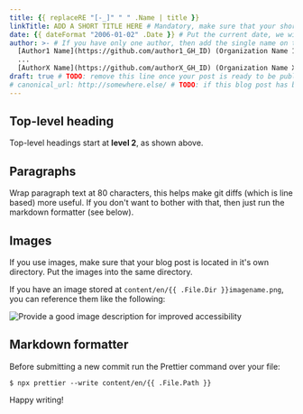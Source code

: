 ```yaml
---
title: {{ replaceRE "[-_]" " " .Name | title }}
linkTitle: ADD A SHORT TITLE HERE # Mandatory, make sure that your short title. 
date: {{ dateFormat "2006-01-02" .Date }} # Put the current date, we will keep the date updated until your PR is merged
author: >- # If you have only one author, then add the single name on this line in quotes.
  [Author1 Name](https://github.com/author1_GH_ID) (Organization Name 1),
  ...
  [AuthorX Name](https://github.com/authorX_GH_ID) (Organization Name X)
draft: true # TODO: remove this line once your post is ready to be published
# canonical_url: http://somewhere.else/ # TODO: if this blog post has been posted somewhere else already, uncomment & provide the conancial URL here.
---
```


## Top-level heading

Top-level headings start at **level 2**, as shown above.

## Paragraphs

Wrap paragraph text at 80 characters, this helps make git diffs (which is line
based) more useful. If you don't want to bother with that, then just run the
markdown formatter (see below).

## Images

If you use images, make sure that your blog post is located in it's own
directory. Put the images into the same directory.

If you have an image stored at `content/en/{{ .File.Dir }}imagename.png`, you
can reference them like the following:

![Provide a good image description for improved accessibility](imagename.png)

## Markdown formatter

Before submitting a new commit run the Prettier command over your file:

```console
$ npx prettier --write content/en/{{ .File.Path }}
```

Happy writing!

